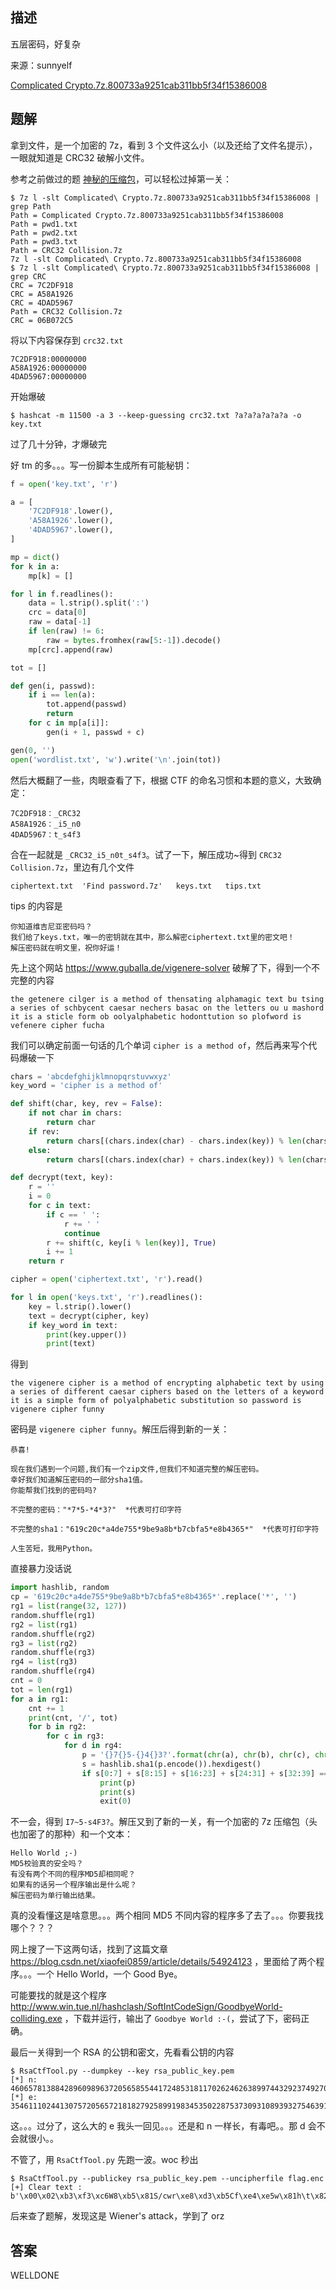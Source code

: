 ## 描述

五层密码，好复杂

来源：sunnyelf

[Complicated Crypto.7z.800733a9251cab311bb5f34f15386008](./assets/Complicated%20Crypto.7z.800733a9251cab311bb5f34f15386008)

## 题解

拿到文件，是一个加密的 7z，看到 3 个文件这么小（以及还给了文件名提示），一眼就知道是 CRC32 破解小文件。

参考之前做过的题 [神秘的压缩包](./神秘的压缩包.md)，可以轻松过掉第一关：

```
$ 7z l -slt Complicated\ Crypto.7z.800733a9251cab311bb5f34f15386008 | grep Path
Path = Complicated Crypto.7z.800733a9251cab311bb5f34f15386008
Path = pwd1.txt
Path = pwd2.txt
Path = pwd3.txt
Path = CRC32 Collision.7z
7z l -slt Complicated\ Crypto.7z.800733a9251cab311bb5f34f15386008
$ 7z l -slt Complicated\ Crypto.7z.800733a9251cab311bb5f34f15386008 | grep CRC
CRC = 7C2DF918
CRC = A58A1926
CRC = 4DAD5967
Path = CRC32 Collision.7z
CRC = 06B072C5
```

将以下内容保存到 `crc32.txt`

```
7C2DF918:00000000
A58A1926:00000000
4DAD5967:00000000
```

开始爆破

```
$ hashcat -m 11500 -a 3 --keep-guessing crc32.txt ?a?a?a?a?a?a -o key.txt
```

过了几十分钟，才爆破完

好 tm 的多。。。写一份脚本生成所有可能秘钥：

```python
f = open('key.txt', 'r')

a = [
    '7C2DF918'.lower(),
    'A58A1926'.lower(),
    '4DAD5967'.lower(),
]

mp = dict()
for k in a:
    mp[k] = []

for l in f.readlines():
    data = l.strip().split(':')
    crc = data[0]
    raw = data[-1]
    if len(raw) != 6:
        raw = bytes.fromhex(raw[5:-1]).decode()
    mp[crc].append(raw)

tot = []

def gen(i, passwd):
    if i == len(a):
        tot.append(passwd)
        return
    for c in mp[a[i]]:
        gen(i + 1, passwd + c)

gen(0, '')
open('wordlist.txt', 'w').write('\n'.join(tot))
```

然后大概翻了一些，肉眼查看了下，根据 CTF 的命名习惯和本题的意义，大致确定：

```
7C2DF918：_CRC32
A58A1926：_i5_n0
4DAD5967：t_s4f3
```

合在一起就是 `_CRC32_i5_n0t_s4f3`。试了一下，解压成功~得到 `CRC32 Collision.7z`，里边有几个文件

```
ciphertext.txt  'Find password.7z'   keys.txt   tips.txt
```

tips 的内容是

```
你知道维吉尼亚密码吗？
我们给了keys.txt，唯一的密钥就在其中，那么解密ciphertext.txt里的密文吧！
解压密码就在明文里，祝你好运！
```

先上这个网站 https://www.guballa.de/vigenere-solver 破解了下，得到一个不完整的内容 

```
the getenere cilger is a method of thensating alphamagic text bu tsing a series of schbycent caesar nechers basac on the letters ou u mashord it is a sticle form ob oolyalphabetic hodonttution so plofword is vefenere cipher fucha
```

我们可以确定前面一句话的几个单词 `cipher is a method of`，然后再来写个代码爆破一下

```python
chars = 'abcdefghijklmnopqrstuvwxyz'
key_word = 'cipher is a method of'

def shift(char, key, rev = False):
    if not char in chars:
        return char
    if rev:
        return chars[(chars.index(char) - chars.index(key)) % len(chars)]
    else:
        return chars[(chars.index(char) + chars.index(key)) % len(chars)]

def decrypt(text, key):
    r = ''
    i = 0
    for c in text:
        if c == ' ':
            r += ' '
            continue
        r += shift(c, key[i % len(key)], True)
        i += 1
    return r

cipher = open('ciphertext.txt', 'r').read()

for l in open('keys.txt', 'r').readlines():
    key = l.strip().lower()
    text = decrypt(cipher, key)
    if key_word in text:
        print(key.upper())
        print(text)
```

得到

```
the vigenere cipher is a method of encrypting alphabetic text by using a series of different caesar ciphers based on the letters of a keyword it is a simple form of polyalphabetic substitution so password is vigenere cipher funny
```

密码是 `vigenere cipher funny`。解压后得到新的一关：

```
恭喜!

现在我们遇到一个问题,我们有一个zip文件,但我们不知道完整的解压密码。
幸好我们知道解压密码的一部分sha1值。
你能帮我们找到的密码吗?

不完整的密码："*7*5-*4*3?"  *代表可打印字符

不完整的sha1："619c20c*a4de755*9be9a8b*b7cbfa5*e8b4365*"  *代表可打印字符

人生苦短，我用Python。
```

直接暴力没话说

```python
import hashlib, random
cp = '619c20c*a4de755*9be9a8b*b7cbfa5*e8b4365*'.replace('*', '')
rg1 = list(range(32, 127))
random.shuffle(rg1)
rg2 = list(rg1)
random.shuffle(rg2)
rg3 = list(rg2)
random.shuffle(rg3)
rg4 = list(rg3)
random.shuffle(rg4)
cnt = 0
tot = len(rg1)
for a in rg1:
    cnt += 1
    print(cnt, '/', tot)
    for b in rg2:
        for c in rg3:
            for d in rg4:
                p = '{}7{}5-{}4{}3?'.format(chr(a), chr(b), chr(c), chr(d))
                s = hashlib.sha1(p.encode()).hexdigest()
                if s[0:7] + s[8:15] + s[16:23] + s[24:31] + s[32:39] == cp:
                    print(p)
                    print(s)
                    exit(0)
```

不一会，得到 `I7~5-s4F3?`。解压又到了新的一关，有一个加密的 7z 压缩包（头也加密了的那种）和一个文本：

```
Hello World ;-)
MD5校验真的安全吗？
有没有两个不同的程序MD5却相同呢？
如果有的话另一个程序输出是什么呢？
解压密码为单行输出结果。
```

真的没看懂这是啥意思。。。两个相同 MD5 不同内容的程序多了去了。。。你要我找哪个？？？

网上搜了一下这两句话，找到了这篇文章 https://blog.csdn.net/xiaofei0859/article/details/54924123 ，里面给了两个程序。。。一个 Hello World，一个 Good Bye。

可能要找的就是这个程序 http://www.win.tue.nl/hashclash/SoftIntCodeSign/GoodbyeWorld-colliding.exe ，下载并运行，输出了 `Goodbye World :-(`，尝试了下，密码正确。

最后一关得到一个 RSA 的公钥和密文，先看看公钥的内容

```
$ RsaCtfTool.py --dumpkey --key rsa_public_key.pem 
[*] n: 460657813884289609896372056585544172485318117026246263899744329237492701820627219556007788200590119136173895989001382151536006853823326382892363143604314518686388786002989248800814861248595075326277099645338694977097459168530898776007293695728101976069423971696524237755227187061418202849911479124793990722597
[*] e: 354611102441307572056572181827925899198345350228753730931089393275463916544456626894245415096107834465778409532373187125318554614722599301791528916212839368121066035541008808261534500586023652767712271625785204280964688004680328300124849680477105302519377370092578107827116821391826210972320377614967547827619
```

这。。。过分了，这么大的 e 我头一回见。。。还是和 n 一样长，有毒吧。。那 d 会不会就很小。。

不管了，用 `RsaCtfTool.py` 先跑一波。woc 秒出

```
$ RsaCtfTool.py --publickey rsa_public_key.pem --uncipherfile flag.enc
[+] Clear text : b'\x00\x02\xb3\xf3\xc6W8\xb5\x81S/cwr\xe8\xd3\xb5Cf\xe4\xe5w\x81h\t\x82\x8cd\x85D}\xec7\xec!\xe4;\x89\xb3w\xa4Uf\xf5\xd9%\xcb\x96\x85\x10\x11B\x9a<"QS\x05\x84\x80{\xb1.\x82\xcc\x1c\xf6\x87z@\x91\x9e\xf6h\xe7\xa1\x8f\x96\x9d%&\xa4\xcd\xf0\'\x16J\xf4!\x9c\'h8!Y\xa1o(H\xea}\x00flag{W0rld_Of_Crypt0gr@phy}'
```

后来查了题解，发现这是 Wiener's attack，学到了 orz

## 答案

WELLDONE
